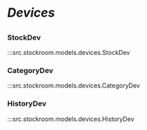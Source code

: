 # ***Devices***

##

### StockDev
:::src.stockroom.models.devices.StockDev

### CategoryDev
:::src.stockroom.models.devices.CategoryDev

### HistoryDev
:::src.stockroom.models.devices.HistoryDev